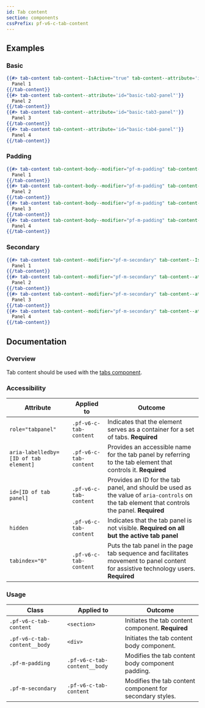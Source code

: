 ```yaml
---
id: Tab content
section: components
cssPrefix: pf-v6-c-tab-content
---
```


## Examples
### Basic
```hbs
{{#> tab-content tab-content--IsActive="true" tab-content--attribute='id="basic-tab1-panel"'}}
  Panel 1
{{/tab-content}}
{{#> tab-content tab-content--attribute='id="basic-tab2-panel"'}}
  Panel 2
{{/tab-content}}
{{#> tab-content tab-content--attribute='id="basic-tab3-panel"'}}
  Panel 3
{{/tab-content}}
{{#> tab-content tab-content--attribute='id="basic-tab4-panel"'}}
  Panel 4
{{/tab-content}}
```

### Padding
```hbs
{{#> tab-content tab-content-body--modifier="pf-m-padding" tab-content--IsActive="true" tab-content--attribute='id="tab1-panel-with-padding"'}}
  Panel 1
{{/tab-content}}
{{#> tab-content tab-content-body--modifier="pf-m-padding" tab-content--attribute='id="tab2-panel-with-padding"'}}
  Panel 2
{{/tab-content}}
{{#> tab-content tab-content-body--modifier="pf-m-padding" tab-content--attribute='id="tab3-panel-with-padding"'}}
  Panel 3
{{/tab-content}}
{{#> tab-content tab-content-body--modifier="pf-m-padding" tab-content--attribute='id="tab4-panel-with-padding"'}}
  Panel 4
{{/tab-content}}
```

### Secondary
```hbs
{{#> tab-content tab-content--modifier="pf-m-secondary" tab-content--IsActive="true" tab-content--attribute='id="secondary-tab1-panel"'}}
  Panel 1
{{/tab-content}}
{{#> tab-content tab-content--modifier="pf-m-secondary" tab-content--attribute='id="secondary-tab2-panel"'}}
  Panel 2
{{/tab-content}}
{{#> tab-content tab-content--modifier="pf-m-secondary" tab-content--attribute='id="secondary-tab3-panel"'}}
  Panel 3
{{/tab-content}}
{{#> tab-content tab-content--modifier="pf-m-secondary" tab-content--attribute='id="secondary-tab4-panel"'}}
  Panel 4
{{/tab-content}}
```

## Documentation
### Overview
Tab content should be used with the [tabs component](/components/tabs).

### Accessibility
| Attribute | Applied to | Outcome |
| -- | -- | -- |
| `role="tabpanel"` | `.pf-v6-c-tab-content` | Indicates that the element serves as a container for a set of tabs. **Required** |
| `aria-labelledby=[ID of tab element]` | `.pf-v6-c-tab-content` | Provides an accessible name for the tab panel by referring to the tab element that controls it. **Required**
| `id=[ID of tab panel]` | `.pf-v6-c-tab-content` | Provides an ID for the tab panel, and should be used as the value of `aria-controls` on the tab element that controls the panel.  **Required**
| `hidden` | `.pf-v6-c-tab-content` | Indicates that the tab panel is not visible. **Required on all but the active tab panel**
| `tabindex="0"` | `.pf-v6-c-tab-content` | Puts the tab panel in the page tab sequence and facilitates movement to panel content for assistive technology users. **Required**

### Usage
| Class | Applied to | Outcome |
| -- | -- | -- |
| `.pf-v6-c-tab-content` | `<section>` |  Initiates the tab content component. **Required** |
| `.pf-v6-c-tab-content__body` | `<div>` |  Initiates the tab content body component. |
| `.pf-m-padding` | `.pf-v6-c-tab-content__body` | Modifies the tab content body component padding. |
| `.pf-m-secondary` | `.pf-v6-c-tab-content` |  Modifies the tab content component for secondary styles. |
